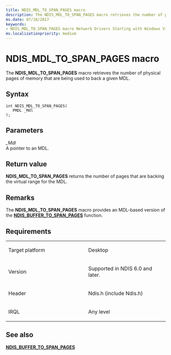 ```yaml
---
title: NDIS_MDL_TO_SPAN_PAGES macro
description: The NDIS_MDL_TO_SPAN_PAGES macro retrieves the number of physical pages of memory that are being used to back a given MDL.
ms.date: 07/18/2017
keywords:
- NDIS_MDL_TO_SPAN_PAGES macro Network Drivers Starting with Windows Vista
ms.localizationpriority: medium
---
```


# NDIS\_MDL\_TO\_SPAN\_PAGES macro


The **NDIS\_MDL\_TO\_SPAN\_PAGES** macro retrieves the number of physical pages of memory that are being used to back a given MDL.

Syntax
------

```ManagedCPlusPlus
int NDIS_MDL_TO_SPAN_PAGES(
   PMDL _Mdl
);
```

Parameters
----------

*\_Mdl*   
A pointer to an MDL.

Return value
------------

**NDIS\_MDL\_TO\_SPAN\_PAGES** returns the number of pages that are backing the virtual range for the MDL.

Remarks
-------

The **NDIS\_MDL\_TO\_SPAN\_PAGES** macro provides an MDL-based version of the [**NDIS\_BUFFER\_TO\_SPAN\_PAGES**](/previous-versions/windows/hardware/network/ff556922(v=vs.85)) function.

Requirements
------------

<table>
<colgroup>
<col width="50%" />
<col width="50%" />
</colgroup>
<tbody>
<tr class="odd">
<td><p>Target platform</p></td>
<td>Desktop</td>
</tr>
<tr class="even">
<td><p>Version</p></td>
<td><p>Supported in NDIS 6.0 and later.</p></td>
</tr>
<tr class="odd">
<td><p>Header</p></td>
<td>Ndis.h (include Ndis.h)</td>
</tr>
<tr class="even">
<td><p>IRQL</p></td>
<td><p>Any level</p></td>
</tr>
</tbody>
</table>

## See also


[**NDIS\_BUFFER\_TO\_SPAN\_PAGES**](/previous-versions/windows/hardware/network/ff556922(v=vs.85))

 

